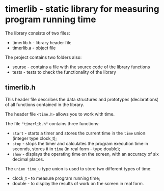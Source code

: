 # timerlib - static library for measuring program running time

The library consists of two files:
* timerlib.h	- library header file
* timerlib.a	- object file

The project contains two folders also: 
* sourse	- contains a file with the source code of the library functions
* tests 	- tests to check the functionality of the library

## timerlib.h
This header file describes the data structures and prototypes (declarations) of all functions contained in the library.

The header file `<time.h>` allows you to work with time.

The file `"timerlib.h"` contains three functions:
* `start`	- starts a timer and stores the current time in the `time` union (integer type clock_t);
* `stop`	- stops the timer and calculates the program execution time in seconds, stores it in `time` (in real form - type double);
* `show`	- displays the operating time on the screen, with an accuracy of six decimal places.

The `union time_u` type union is used to store two different types of time:
* clock_t	- to measure program running time;
* double	- to display the results of work on the screen in real form.
